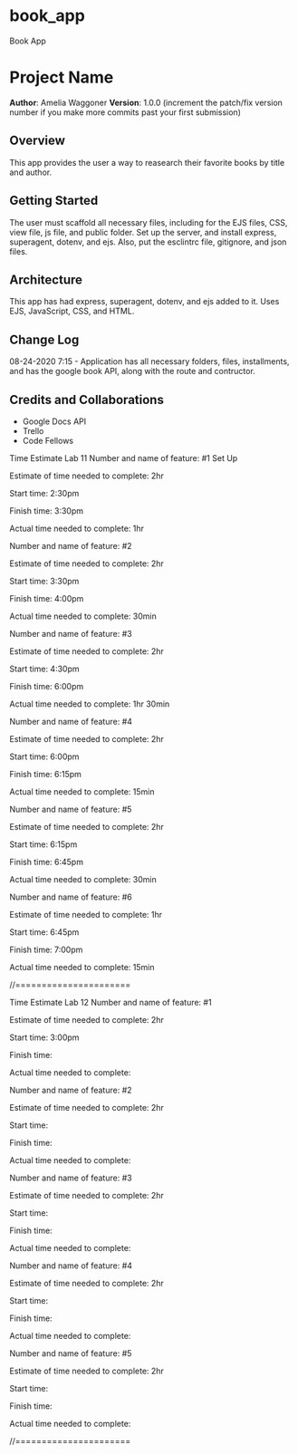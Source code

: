 # book_app
Book App

# Project Name

**Author**: Amelia Waggoner
**Version**: 1.0.0 (increment the patch/fix version number if you make more commits past your first submission)

## Overview
<!-- Provide a high level overview of what this application is and why you are building it, beyond the fact that it's an assignment for a Code 301 class. (i.e. What's your problem domain?) -->
This app provides the user a way to reasearch their favorite books by title and author.

## Getting Started
<!-- What are the steps that a user must take in order to build this app on their own machine and get it running? -->
The user must scaffold all necessary files, including for the EJS files, CSS, view file, js file, and public folder. Set up the server, and install express, superagent, dotenv, and ejs. Also, put the esclintrc file, gitignore, and json files.

## Architecture
<!-- Provide a detailed description of the application design. What technologies (languages, libraries, etc) you're using, and any other relevant design information. -->
This app has had express, superagent, dotenv, and ejs added to it. Uses EJS, JavaScript, CSS, and HTML.

## Change Log
<!-- Use this area to document the iterative changes made to your application as each feature is successfully implemented. Use time stamps. Here's an examples:

01-01-2001 4:59pm - Application now has a fully-functional express server, with GET and POST routes for the book resource. -->

08-24-2020 7:15 - Application has all necessary folders, files, installments, and has the google book API, along with the route and contructor.


## Credits and Collaborations
<!-- Give credit (and a link) to other people or resources that helped you build this application. -->
* Google Docs API
* Trello
* Code Fellows

Time Estimate Lab 11
Number and name of feature: #1 Set Up

Estimate of time needed to complete: 2hr

Start time: 2:30pm

Finish time: 3:30pm

Actual time needed to complete: 1hr

Number and name of feature: #2

Estimate of time needed to complete: 2hr

Start time: 3:30pm

Finish time: 4:00pm

Actual time needed to complete: 30min

Number and name of feature: #3 

Estimate of time needed to complete: 2hr

Start time: 4:30pm

Finish time: 6:00pm

Actual time needed to complete: 1hr 30min

Number and name of feature: #4 

Estimate of time needed to complete: 2hr

Start time: 6:00pm

Finish time: 6:15pm

Actual time needed to complete: 15min

Number and name of feature: #5 

Estimate of time needed to complete: 2hr

Start time: 6:15pm

Finish time: 6:45pm

Actual time needed to complete: 30min

Number and name of feature: #6 

Estimate of time needed to complete: 1hr

Start time: 6:45pm

Finish time: 7:00pm

Actual time needed to complete: 15min

//======================

Time Estimate Lab 12
Number and name of feature: #1 

Estimate of time needed to complete: 2hr

Start time: 3:00pm

Finish time: 

Actual time needed to complete: 

Number and name of feature: #2

Estimate of time needed to complete: 2hr

Start time: 

Finish time: 

Actual time needed to complete: 

Number and name of feature: #3 

Estimate of time needed to complete: 2hr

Start time: 

Finish time: 

Actual time needed to complete: 

Number and name of feature: #4 

Estimate of time needed to complete: 2hr

Start time: 

Finish time: 

Actual time needed to complete: 

Number and name of feature: #5 

Estimate of time needed to complete: 2hr

Start time: 

Finish time: 

Actual time needed to complete:


//======================